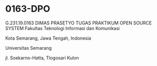 # 0163-DPO
G.231.19.0163 DIMAS PRASETYO TUGAS PRAKTIKUM OPEN SOURCE SYSTEM
Fakultas Teknologi Informasi dan Komunikasi 

Kota Semarang, Jawa Tengah, Indonesia

Universitas Semarang 

jl. Soekarno-Hatta, Tlogosari Kulon

